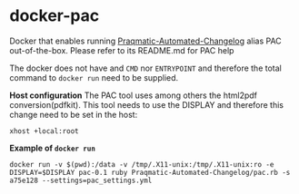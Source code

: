 # docker-pac

Docker that enables running [Praqmatic-Automated-Changelog](https://github.com/Praqma/Praqmatic-Automated-Changelog) alias PAC out-of-the-box. Please refer to its README.md for PAC help

The docker does not have and  `CMD` nor `ENTRYPOINT` and therefore the total command to `docker run` need to be supplied.

**Host configuration**
The PAC tool uses among others the html2pdf conversion(pdfkit). This tool needs to use the DISPLAY and therefore this change need to be set in the host:

`xhost +local:root`

**Example of `docker run`**

`docker run -v $(pwd):/data -v /tmp/.X11-unix:/tmp/.X11-unix:ro -e DISPLAY=$DISPLAY pac-0.1 ruby Praqmatic-Automated-Changelog/pac.rb -s a75e128 --settings=pac_settings.yml`

